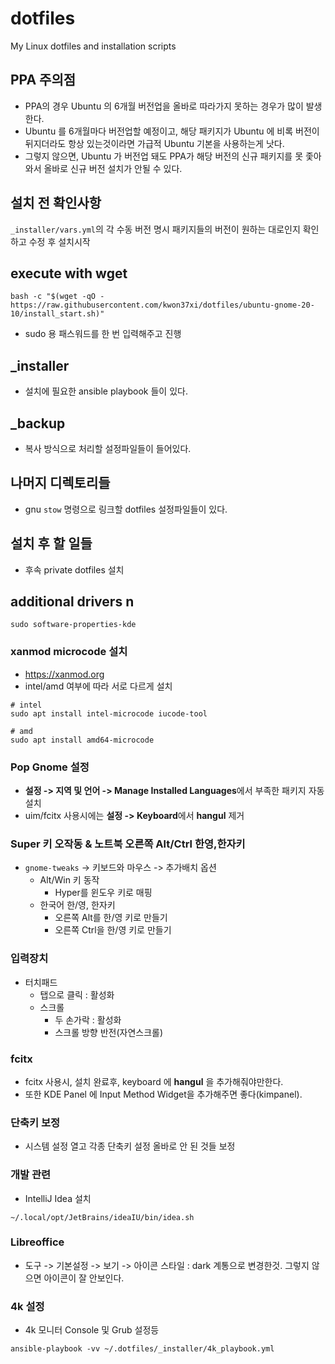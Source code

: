# dotfiles
My Linux dotfiles and installation scripts

## PPA 주의점
* PPA의 경우 Ubuntu 의 6개월 버전업을 올바로 따라가지 못하는 경우가 많이 발생한다.
* Ubuntu 를 6개월마다 버전업할 예정이고, 해당 패키지가 Ubuntu 에 비록 버전이 뒤지더라도 항상 있는것이라면 가급적 Ubuntu 기본을 사용하는게 낫다.
* 그렇지 않으면, Ubuntu 가 버전업 돼도 PPA가 해당 버전의 신규 패키지를 못 좇아와서 올바로 신규 버전 설치가 안될 수 있다.

## 설치 전 확인사항
`_installer/vars.yml`의 각 수동 버전 명시 패키지들의 버전이 원하는 대로인지 확인 하고 수정 후 설치시작

## execute with wget
```
bash -c "$(wget -qO - https://raw.githubusercontent.com/kwon37xi/dotfiles/ubuntu-gnome-20-10/install_start.sh)"
```

* sudo 용 패스워드를 한 번 입력해주고 진행

## _installer
* 설치에 필요한 ansible playbook 들이 있다.

## _backup
* 복사 방식으로 처리할 설정파일들이 들어있다.

## 나머지 디렉토리들
* gnu `stow` 명령으로 링크할 dotfiles 설정파일들이 있다.

## 설치 후 할 일들
* 후속 private dotfiles 설치

## additional drivers n
```
sudo software-properties-kde
```

### xanmod microcode 설치
* https://xanmod.org
* intel/amd 여부에 따라 서로 다르게 설치
```
# intel
sudo apt install intel-microcode iucode-tool

# amd
sudo apt install amd64-microcode
```

### Pop Gnome 설정
* **설정 -> 지역 및 언어 -> Manage Installed Languages**에서 부족한 패키지 자동 설치
* uim/fcitx 사용시에는  **설정 -> Keyboard**에서 **hangul** 제거

### Super 키 오작동 & 노트북 오른쪽 Alt/Ctrl 한영,한자키
* `gnome-tweaks` -> 키보드와 마우스 -> 추가배치 옵션
  * Alt/Win 키 동작
    * Hyper를 윈도우 키로 매핑
  * 한국어 한/영, 한자키
    * 오른쪽 Alt를 한/영 키로 만들기
    * 오른쪽 Ctrl을 한/영 키로 만들기
### 입력장치
* 터치패드
  * 탭으로 클릭 : 활성화
  * 스크롤
    * 두 손가락 : 활성화
    * 스크롤 방향 반전(자연스크롤)

### fcitx
* fcitx 사용시, 설치 완료후, keyboard 에 **hangul** 을 추가해줘야만한다.
* 또한 KDE Panel 에 Input Method Widget을 추가해주면 좋다(kimpanel).

### 단축키 보정
* 시스템 설정 열고 각종 단축키 설정 올바로 안 된 것들 보정

### 개발 관련
* IntelliJ Idea 설치
```
~/.local/opt/JetBrains/ideaIU/bin/idea.sh
```
### Libreoffice
* 도구 -> 기본설정 -> 보기 -> 아이콘 스타일 : dark 계통으로 변경한것. 그렇지 않으면 아이콘이 잘 안보인다.

### 4k 설정
* 4k 모니터 Console 및 Grub 설정등
```
ansible-playbook -vv ~/.dotfiles/_installer/4k_playbook.yml
```
